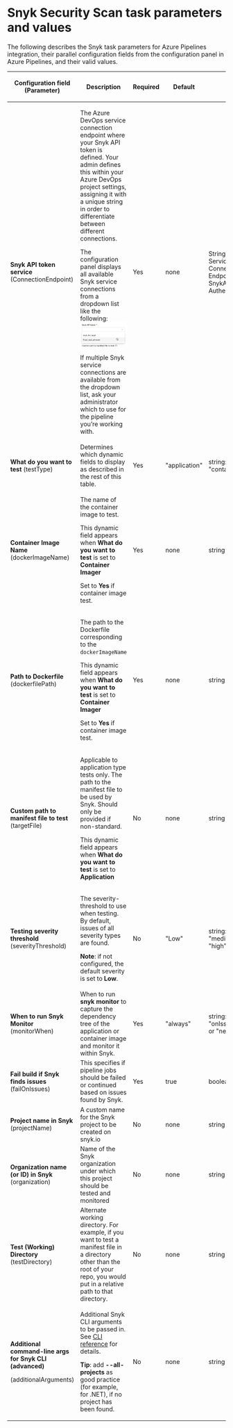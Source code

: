 # Snyk Security Scan task parameters and values

The following describes the Snyk task parameters for Azure Pipelines integration, their parallel configuration fields from the configuration panel in Azure Pipelines, and their valid values.

| <p><strong>Configuration field</strong><br>(Parameter)</p>                                               | **Description**                                                                                                                                                                                                                                                                                                                                                                                                                                                                                                                                                                                                                                  | **Required** | **Default**   | **Type**                                                                          |
| -------------------------------------------------------------------------------------------------------- | ------------------------------------------------------------------------------------------------------------------------------------------------------------------------------------------------------------------------------------------------------------------------------------------------------------------------------------------------------------------------------------------------------------------------------------------------------------------------------------------------------------------------------------------------------------------------------------------------------------------------------------------------ | ------------ | ------------- | --------------------------------------------------------------------------------- |
| <p><strong>Snyk API token</strong><br><strong>service</strong><br>(ConnectionEndpoint)<br></p>           | <p>The Azure DevOps service connection endpoint where your Snyk API token is defined. Your admin defines this within your Azure DevOps project settings, assigning it with a unique string in order to differentiate between different connections.</p><p>The configuration panel displays all available Snyk service connections from a dropdown list like the following: <img src="../../../.gitbook/assets/uuid-9c6a12b4-2c03-2248-ad0e-c7437a35e142-en.png" alt="image3.png"></p><p>If multiple Snyk service connections are available from the dropdown list, ask your administrator which to use for the pipeline you’re working with.</p> | Yes          | none          | String / Azure Service Connection Endpoint of type SnykAuth / Snyk Authentication |
| <p><strong>What do you want to test</strong> (testType)<br></p>                                          | Determines which dynamic fields to display as described in the rest of this table.                                                                                                                                                                                                                                                                                                                                                                                                                                                                                                                                                               | Yes          | "application" | string: "app" or "container"                                                      |
| **Container Image Name** (dockerImageName)                                                               | <p>The name of the container image to test.</p><p>This dynamic field appears when <strong>What do you want to test</strong> is set to <strong>Container Imager</strong></p><p>Set to <strong>Yes</strong> if container image test.</p>                                                                                                                                                                                                                                                                                                                                                                                                           | Yes          | none          | string                                                                            |
| **Path to Dockerfile** (dockerfilePath)                                                                  | <p>The path to the Dockerfile corresponding to the <code>dockerImageName</code></p><p>This dynamic field appears when <strong>What do you want to test</strong> is set to <strong>Container Imager</strong><br></p><p>Set to <strong>Yes</strong> if container image test.</p>                                                                                                                                                                                                                                                                                                                                                                   | Yes          | none          | string                                                                            |
| **Custom path to manifest file to test** (targetFile)                                                    | <p>Applicable to application type tests only. The path to the manifest file to be used by Snyk. Should only be provided if non-standard.</p><p>This dynamic field appears when <strong>What do you want to test</strong> is set to <strong>Application</strong></p>                                                                                                                                                                                                                                                                                                                                                                              | No           | none          | string                                                                            |
| **Testing severity threshold** (severityThreshold)                                                       | <p>The severity-threshold to use when testing. By default, issues of all severity types are found.</p><p><strong>Note</strong>: if not configured, the default severity is set to <strong>Low</strong>.</p>                                                                                                                                                                                                                                                                                                                                                                                                                                      | No           | "Low"         | string: "low" or "medium" or "high"                                               |
| **When to run Snyk Monitor** (monitorWhen)                                                               | When to run **snyk monitor** to capture the dependency tree of the application or container image and monitor it within Snyk.                                                                                                                                                                                                                                                                                                                                                                                                                                                                                                                    | Yes          | "always"      | string: "always", "onIssuesFound", or "never"                                     |
| **Fail build if Snyk finds issues** (failOnIssues)                                                       | This specifies if pipeline jobs should be failed or continued based on issues found by Snyk.                                                                                                                                                                                                                                                                                                                                                                                                                                                                                                                                                     | Yes          | true          | boolean                                                                           |
| **Project name in Snyk** (projectName)                                                                   | A custom name for the Snyk project to be created on snyk.io                                                                                                                                                                                                                                                                                                                                                                                                                                                                                                                                                                                      | No           | none          | string                                                                            |
| **Organization name (or ID) in Snyk** (organization)                                                     | Name of the Snyk organization under which this project should be tested and monitored                                                                                                                                                                                                                                                                                                                                                                                                                                                                                                                                                            | No           | none          | string                                                                            |
| **Test (Working) Directory** (testDirectory)                                                             | Alternate working directory. For example, if you want to test a manifest file in a directory other than the root of your repo, you would put in a relative path to that directory.                                                                                                                                                                                                                                                                                                                                                                                                                                                               | No           | none          | string                                                                            |
| <p><strong>Additional command-line args for Snyk CLI (advanced)</strong></p><p>(additionalArguments)</p> | <p>Additional Snyk CLI arguments to be passed in. See <a href="https://docs.snyk.io/snyk-cli/guides-for-our-cli/cli-reference">CLI reference</a> for details.</p><p><strong>Tip</strong>: add <strong>--all-projects</strong> as good practice (for example, for .NET), if no project has been found.</p>                                                                                                                                                                                                                                                                                                                                        | No           | none          | string                                                                            |
